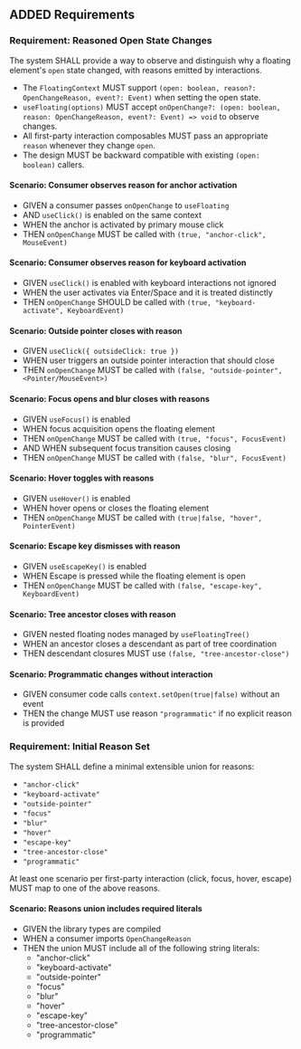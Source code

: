 ## ADDED Requirements

### Requirement: Reasoned Open State Changes
The system SHALL provide a way to observe and distinguish why a floating element's `open` state changed, with reasons emitted by interactions.

- The `FloatingContext` MUST support `(open: boolean, reason?: OpenChangeReason, event?: Event)` when setting the open state.
- `useFloating(options)` MUST accept `onOpenChange?: (open: boolean, reason: OpenChangeReason, event?: Event) => void` to observe changes.
- All first-party interaction composables MUST pass an appropriate `reason` whenever they change `open`.
- The design MUST be backward compatible with existing `(open: boolean)` callers.

#### Scenario: Consumer observes reason for anchor activation
- GIVEN a consumer passes `onOpenChange` to `useFloating`
- AND `useClick()` is enabled on the same context
- WHEN the anchor is activated by primary mouse click
- THEN `onOpenChange` MUST be called with `(true, "anchor-click", MouseEvent)`

#### Scenario: Consumer observes reason for keyboard activation
- GIVEN `useClick()` is enabled with keyboard interactions not ignored
- WHEN the user activates via Enter/Space and it is treated distinctly
- THEN `onOpenChange` SHOULD be called with `(true, "keyboard-activate", KeyboardEvent)`

#### Scenario: Outside pointer closes with reason
- GIVEN `useClick({ outsideClick: true })`
- WHEN user triggers an outside pointer interaction that should close
- THEN `onOpenChange` MUST be called with `(false, "outside-pointer", <Pointer/MouseEvent>)`

#### Scenario: Focus opens and blur closes with reasons
- GIVEN `useFocus()` is enabled
- WHEN focus acquisition opens the floating element
- THEN `onOpenChange` MUST be called with `(true, "focus", FocusEvent)`
- AND WHEN subsequent focus transition causes closing
- THEN `onOpenChange` MUST be called with `(false, "blur", FocusEvent)`

#### Scenario: Hover toggles with reasons
- GIVEN `useHover()` is enabled
- WHEN hover opens or closes the floating element
- THEN `onOpenChange` MUST be called with `(true|false, "hover", PointerEvent)`

#### Scenario: Escape key dismisses with reason
- GIVEN `useEscapeKey()` is enabled
- WHEN Escape is pressed while the floating element is open
- THEN `onOpenChange` MUST be called with `(false, "escape-key", KeyboardEvent)`

#### Scenario: Tree ancestor closes with reason
- GIVEN nested floating nodes managed by `useFloatingTree()`
- WHEN an ancestor closes a descendant as part of tree coordination
- THEN descendant closures MUST use `(false, "tree-ancestor-close")`

#### Scenario: Programmatic changes without interaction
- GIVEN consumer code calls `context.setOpen(true|false)` without an event
- THEN the change MUST use reason `"programmatic"` if no explicit reason is provided

### Requirement: Initial Reason Set
The system SHALL define a minimal extensible union for reasons:

- `"anchor-click"`
- `"keyboard-activate"`
- `"outside-pointer"`
- `"focus"`
- `"blur"`
- `"hover"`
- `"escape-key"`
- `"tree-ancestor-close"`
- `"programmatic"`

At least one scenario per first-party interaction (click, focus, hover, escape) MUST map to one of the above reasons.

#### Scenario: Reasons union includes required literals
- GIVEN the library types are compiled
- WHEN a consumer imports `OpenChangeReason`
- THEN the union MUST include all of the following string literals:
  - "anchor-click"
  - "keyboard-activate"
  - "outside-pointer"
  - "focus"
  - "blur"
  - "hover"
  - "escape-key"
  - "tree-ancestor-close"
  - "programmatic"
